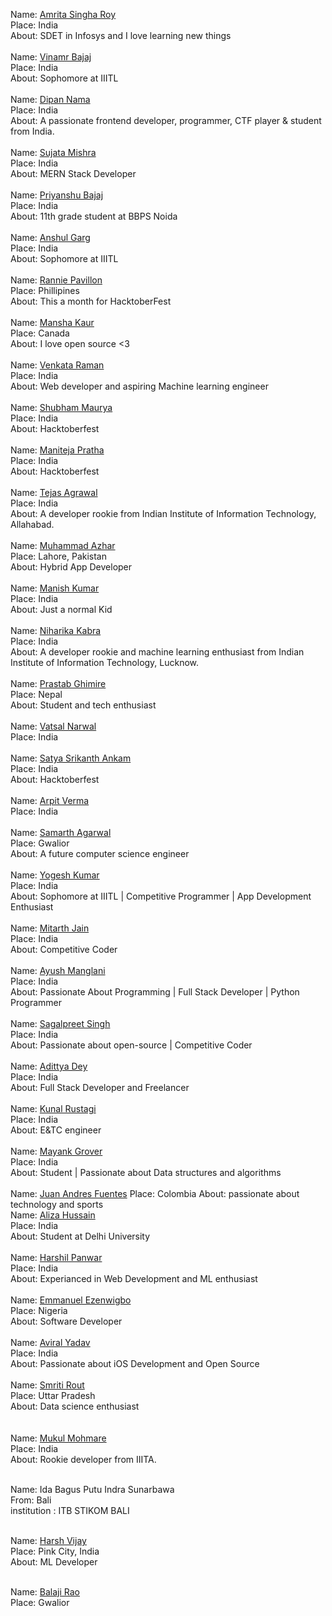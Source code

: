 Name: [Amrita Singha Roy](https://github.com/uzumakinaruto96)<br/>
Place: India<br/>
About: SDET in Infosys and I love learning new things<br/>
<br/>
Name: [Vinamr Bajaj](https://github.com/bajajvinamr)<br/>
Place: India<br/>
About: Sophomore at IIITL<br/>
<br/>
Name: [Dipan Nama](https://www.github.com/DipanNama)</br>
Place: India</br>
About: A passionate frontend developer, programmer, CTF player & student from India.</br>
<br/>
Name: [Sujata Mishra](https://github.com/sujata13)<br/>
Place: India<br/>
About: MERN Stack Developer<br/>
<br/>
Name: [Priyanshu Bajaj](https://github.com/Priyanshuuuu)<br/>
Place: India<br/>
About: 11th grade student at BBPS Noida<br/>
<br/>
Name: [Anshul Garg](https://github.com/anshul0771)<br/>
Place: India<br/>
About: Sophomore at IIITL<br/>
<br/>
Name: [Rannie Pavillon](https://github.com/RanniePavillon)<br/>
Place: Phillipines<br/>
About: This a month for HacktoberFest<br/>
<br/>
Name: [Mansha Kaur](https://github.com/error400-del)<br/>
Place: Canada<br/>
About: I love open source <3 <br/>
<br/>
Name: [Venkata Raman](https://github.com/venkataraman123)<br/>
Place: India<br/>
About: Web developer and aspiring Machine learning engineer<br/>
<br/>
Name: [Shubham Maurya](https://github.com/codeShaurya)<br/>
Place: India<br/>
About: Hacktoberfest<br/>
<br/>
Name: [Maniteja Pratha](https://github.com/Manitej66)<br/>
Place: India<br/>
About: Hacktoberfest<br/>
<br/>
Name: [Tejas Agrawal](https://github.com/cyber-venom003)<br/>
Place: India<br/>
About: A developer rookie from Indian Institute of Information Technology, Allahabad.<br/>
<br/>
Name: [Muhammad Azhar](https://github.com/muazhar)<br/>
Place: Lahore, Pakistan<br/>
About: Hybrid App Developer <br/>
<br/>
Name: [Manish Kumar](https://github.com/maku123)<br/>
Place: India<br/>
About: Just a normal Kid<br/>
<br/>
Name: [Niharika Kabra](https://github.com/feyre-2001)<br/>
Place: India<br/>
About: A developer rookie and machine learning enthusiast from Indian Institute of Information Technology, Lucknow.<br/>
<br/>
Name: [Prastab Ghimire](https://github.com/Prastab)<br/>
Place: Nepal<br/>
About: Student and tech enthusiast<br/>
<br/>
Name: [Vatsal Narwal](https://github.com/VatsalNarwal)<br/>
Place: India<br/>
</br>
Name: [Satya Srikanth Ankam](https://github.com/mindfreakersatya)<br/>
Place: India<br/>
About: Hacktoberfest<br/>
</br>
Name: [Arpit Verma](https://github.com/arpit-jpg)<br/>
Place: India<br/>
<br/>
Name: [Samarth Agarwal](https://github.com/Thecapable)<br/>
Place: Gwalior<br/>
About: A future computer science engineer<br/>
</br>
Name: [Yogesh Kumar](https://github.com/yk1ax)<br/>
Place: India<br/>
About: Sophomore at IIITL | Competitive Programmer | App Development Enthusiast <br/>
<br/>
Name: [Mitarth Jain](https://github.com/mitarthjain)<br/>
Place: India<br/>
About: Competitive Coder<br/>
<br/>
Name: [Ayush Manglani](https://github.com/Ayushmanglani)<br/>
Place: India<br/>
About: Passionate About Programming | Full Stack Developer | Python Programmer <br/>
<br/>
Name: [Sagalpreet Singh](https://github.com/sagalpreet)<br/>
Place: India<br/>
About: Passionate about open-source | Competitive Coder<br/>
<br/>
Name: [Adittya Dey](https://github.com/adiXcodr)</br>
Place: India</br>
About: Full Stack Developer and Freelancer</br>
<br/>
Name: [Kunal Rustagi](https://github.com/kunalrustagi08)<br/>
Place: India<br/>
About: E&TC engineer <br/>
<br/>
Name: [Mayank Grover](https://github.com/MayankG514)<br/>
Place: India<br/>
About: Student | Passionate about Data structures and algorithms<br/>
<br/>
Name: [Juan Andres Fuentes](https://github.com/Juanandresfl)
Place: Colombia
About: passionate about technology and sports
<br/>
Name: [Aliza Hussain](https://github.com/error404-afk)<br/>
Place: India<br/>
About: Student at Delhi University<br/>
<br/>
Name: [Harshil Panwar](https://github.com/HarshilP03)<br/>
Place: India</br>
About: Experianced in Web Development and ML enthusiast</br>
<br/>
Name: [Emmanuel Ezenwigbo](https://github.com/SkyC0der)<br/>
Place: Nigeria<br/>
About: Software Developer<br/>
<br/>
Name: [Aviral Yadav](https://github.com/aviralx10)<br/>
Place: India<br/>
About: Passionate about iOS Development and Open Source<br/>
<br/>
Name: [Smriti Rout](https://github.com/smriti2311)<br/>
Place: Uttar Pradesh<br/>
About: Data science enthusiast<br/>
<br/>
<br/>
Name: [Mukul Mohmare](https://github.com/Mu-C00L)<br/>
Place: India<br/>
About: Rookie developer from IIITA.<br/>
<br/>

Name: Ida Bagus Putu Indra Sunarbawa <br/>
From: Bali <br/>
institution : ITB STIKOM BALI <br/>
<br/>

Name: [Harsh Vijay](https://github.com/hvijaycse)<br/>
Place: Pink City, India<br/>
About: ML Developer<br/>
<br/>

Name: [Balaji Rao](https://github.com/BALAJIRAO676) <br>
Place: Gwalior<br>

<br>
